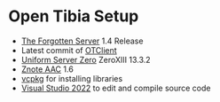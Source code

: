 # Open Tibia Setup
- [The Forgotten Server](https://github.com/otland/forgottenserver) 1.4 Release
- Latest commit of [OTClient](https://github.com/edubart/otclient)
- [Uniform Server Zero](http://www.uniformserver.com/) ZeroXIII 13.3.2
- [Znote AAC](https://github.com/znote/znoteaac) 1.6
- [vcpkg](https://github.com/Microsoft/vcpkg) for installing libraries
- [Visual Studio 2022](https://visualstudio.microsoft.com/vs/) to edit and compile source code